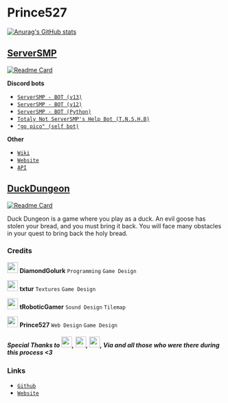 # Prince527

[![Anurag's GitHub stats](https://github-readme-stats.vercel.app/api?username=Prince527Github&show_icons=true&theme=onedark)](https://github.com/anuraghazra/github-readme-stats)

## [ServerSMP](https://github.com/Prince527GitHub/ServerSMP)

[![Readme Card](https://github-readme-stats.vercel.app/api/pin/?username=Prince527Github&repo=ServerSMP&show_icons=true&theme=onedark)](https://github.com/anuraghazra/github-readme-stats)

**Discord bots**
 - [`ServerSMP - BOT (v13)`](https://github.com/Prince527GitHub/ServerSMP/tree/ServerSMP-BOT-(v13))
 - [`ServerSMP - BOT (v12)`](https://github.com/Prince527GitHub/ServerSMP/tree/ServerSMP-BOT-(v12))
 - [`ServerSMP - BOT (Python)`](https://github.com/Prince527GitHub/ServerSMP/tree/ServerSMP-BOT-(Python))
 - [`Totaly Not ServerSMP's Help Bot (T.N.S.H.B)`](https://github.com/Prince527GitHub/ServerSMP/tree/T%C2%B7N%C2%B7S%C2%B7H%C2%B7B)
 - [`"go pico" (self bot)`](https://github.com/Prince527GitHub/ServerSMP/tree/%22go-pico%22)

**Other**
 - [`Wiki`](https://github.com/Prince527GitHub/ServerSMP/wiki)
 - [`Website`](https://serversmp.xyz/)
 - [`API`](https://api.serversmp.xyz/)

## [DuckDungeon](https://github.com/DuckDevss/Duck-Dungeon) 

[![Readme Card](https://github-readme-stats.vercel.app/api/pin/?username=DuckDevss&repo=Duck-Dungeon&show_icons=true&theme=onedark)](https://github.com/anuraghazra/github-readme-stats)

Duck Dungeon is a game where you play as a duck. An evil goose has stolen your bread, and you must bring it back. You will face many obstacles in your quest to bring back the holy bread.

### Credits

<img width="25px" height="25px" style="image-rendering:auto" src="https://github.com/DuckDevss/Duck-Dungeon/blob/web-desktop/assets/images/arpi.png?raw=true" alt="credit-DiamondGolurk"></img> **DiamondGolurk** `Programming` `Game Design`

<img width="25px" height="25px" style="image-rendering:auto" src="https://github.com/DuckDevss/Duck-Dungeon/blob/web-desktop/assets/images/txtur.gif?raw=true" alt="credit-Txtur"></img> **txtur** `Textures` `Game Design`

<img width="25px" height="25px" style="image-rendering:auto" src="https://github.com/DuckDevss/Duck-Dungeon/blob/web-desktop/assets/images/tRoboticGamer.png?raw=true" alt="credit-tRoboticGamer"></img> **tRoboticGamer** `Sound Design` `Tilemap`

<img width="25px" height="25px" style="image-rendering:auto" src="https://github.com/DuckDevss/Duck-Dungeon/blob/web-desktop/assets/images/prince.gif?raw=true" alt="credit-Prince527"></img> **Prince527** `Web Design` `Game Design`

<h5>Special Thanks to <img width="25px" height="25px" style="image-rendering:auto" src="https://github.com/DuckDevss/Duck-Dungeon/blob/web-desktop/assets/images/castnormal.png?raw=true" alt="credit-CastNormal">, <img width="25px" height="25px" style="image-rendering:auto" src="https://github.com/DuckDevss/Duck-Dungeon/blob/web-desktop/assets/images/wam.png">, <img width="25px" height="25px" style="image-rendering:auto" src="https://github.com/DuckDevss/Duck-Dungeon/blob/web-desktop/assets/images/cr1ms0n.png?raw=true" alt="credit-Cr1ms0n">, Via and all those who were there during this process <3</h5>

### Links

- [`Github`](https://github.com/DuckDevss/Duck-Dungeon)
- [`Website`](https://duckdevss.github.io/Duck-Dungeon/)
